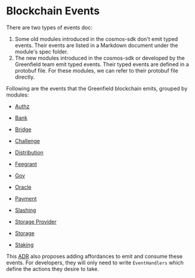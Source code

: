 # Blockchain Events

There are two types of events doc:
1. Some old modules introduced in the cosmos-sdk don't emit typed events.
   Their events are listed in a Markdown document under the module's spec folder.
2. The new modules introduced in the cosmos-sdk or developed by the Greenfield
   team emit typed events. Their typed events are defined in a protobuf file.
   For these modules, we can refer to their protobuf file directly.

Following are the events that the Greenfield blockchain emits, grouped by modules:

* [Authz](https://github.com/bnb-chain/gnfd-cosmos-sdk/blob/master/proto/cosmos/authz/v1beta1/event.proto)

* [Bank](https://github.com/bnb-chain/gnfd-cosmos-sdk/blob/master/x/bank/spec/04_events.md)

* [Bridge](https://github.com/bnb-chain/greenfield/blob/master/proto/greenfield/bridge/event.proto)

* [Challenge](https://github.com/bnb-chain/greenfield/blob/master/proto/greenfield/challenge/events.proto)

* [Distribution](https://github.com/bnb-chain/gnfd-cosmos-sdk/blob/master/x/distribution/spec/06_events.md)

* [Feegrant](https://github.com/bnb-chain/gnfd-cosmos-sdk/blob/master/x/feegrant/spec/04_events.md)

* [Gov](https://github.com/bnb-chain/gnfd-cosmos-sdk/blob/master/x/gov/spec/04_events.md)

* [Oracle](https://github.com/bnb-chain/gnfd-cosmos-sdk/blob/master/proto/cosmos/oracle/v1/event.proto)

* [Payment](https://github.com/bnb-chain/greenfield/blob/master/proto/greenfield/payment/events.proto)

* [Slashing](https://github.com/bnb-chain/gnfd-cosmos-sdk/blob/master/x/slashing/spec/06_events.md)

* [Storage Provider](https://github.com/bnb-chain/greenfield/blob/develop/proto/greenfield/sp/events.proto)

* [Storage](https://github.com/bnb-chain/greenfield/blob/master/proto/greenfield/storage/events.proto)

* [Staking](https://github.com/bnb-chain/gnfd-cosmos-sdk/blob/master/x/staking/spec/07_events.md)


This [ADR](https://github.com/bnb-chain/greenfield-cosmos-sdk/blob/master/docs/architecture/adr-032-typed-events.md) also 
proposes adding affordances to emit and consume these events. For developers, they will only need to write `EventHandlers`
which define the actions they desire to take.